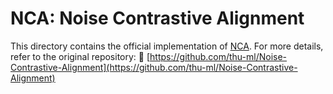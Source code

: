 # NCA: Noise Contrastive Alignment

This directory contains the official implementation of [NCA](https://arxiv.org/abs/2402.05369).
For more details, refer to the original repository: 
🔗 [https://github.com/thu-ml/Noise-Contrastive-Alignment](https://github.com/thu-ml/Noise-Contrastive-Alignment)
